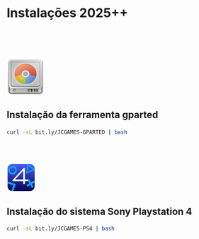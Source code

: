 # Instalações 2025++

<br><br>



<br>

<img src="https://github.com/JeversonDiasSilva/releses/blob/main/apps/img/Gparted.png" width="85" height="85" />
<h2>Instalação da ferramenta gparted</h2>

```bash
curl -sL bit.ly/JCGAMES-GPARTED | bash
```




<br><br>

<img src="https://github.com/JeversonDiasSilva/releses/blob/main/apps/img/Shadps4.png" width="65" height="65" />
<h2>Instalação do sistema Sony Playstation 4</h2>

```bash
curl -sL bit.ly/JCGAMES-PS4 | bash
```
